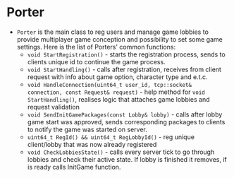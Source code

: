 # Porter

* `Porter` is the main class to reg users and manage game lobbies to provide multiplayer game conception and possibility to set some game settings. Here is the list of Porters' common functions:
    * `void StartRegistration()` - starts the registration process, sends to clients unique id to continue the game process.
    * `void StartHandling()` - calls after registration, receives from client request with info about game option, character type and e.t.c.
    * `void HandleConnection(uint64_t user_id, tcp::socket& connection, const Request& request)` - help method for `void StartHandling()`, realises logic that attaches game lobbies and request validation
    * `void SendInitGamePackages(const Lobby& lobby)` - calls after lobby game start was approved, sends corresponding packages to clients to notify the game was started on server.
    * `uint64_t RegId() && uint64_t RegLobbyId()` - reg unique client/lobby that was now already registered
    * `void CheckLobbiesState()` - calls every server tick to go through lobbies and check their active state. If lobby is finished it removes, if is ready calls InitGame function.